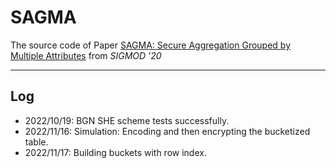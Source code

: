 # SAGMA

The source code of Paper [SAGMA: Secure Aggregation Grouped by Multiple Attributes](https://dl.acm.org/doi/10.1145/3318464.3380569) from *SIGMOD ’20*



----------

## Log

- 2022/10/19: BGN SHE scheme tests successfully.
- 2022/11/16: Simulation: Encoding and then encrypting the bucketized table.
- 2022/11/17: Building buckets with row index.

